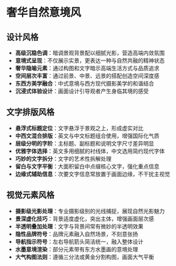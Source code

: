 # 奢华自然意境风

## 设计风格

- **高级沉稳色调**：暗调景观背景配以细腻光影，营造高端内敛氛围
- **意境式呈现**：不仅展示实景，更表达一种与自然共融的精神状态
- **奢华隐喻元素**：通过构图和文字暗示高端生活方式与品质追求
- **空间层次丰富**：通过前景、中景、远景的搭配创造空间深度感
- **东西方美学融合**：中式意境与西方现代摄影美学的和谐结合
- **沉浸式体验设计**：画面设计引导观者产生身临其境的感受

## 文字排版风格

- **悬浮式标题定位**：文字悬浮于景观之上，形成虚实对比
- **中西文混合排版**：英文与中文标题组合使用，增强国际化气质
- **层级分明的字阶**：主标题、副标题和说明文字尺寸差异明显
- **优雅字体选择**：英文多用细腻的衬线体，中文选用简约现代字体
- **巧妙的文字拆分**：文字的艺术性拆解处理
- **留白与文字平衡**：大面积留白中点缀核心文字，强化重点信息
- **边缘式辅助信息**：次要文字信息常放置于画面边缘，不干扰主视觉

## 视觉元素风格

- **摄影级光影处理**：专业摄影级别的光线捕捉，展现自然光影魅力
- **景深虚化技巧**：背景适度虚化，突出主体，增强画面层次感
- **半透明叠加处理**：文字与背景间常有微妙的半透明效果
- **隐性品牌符号**：品牌元素融入自然场景，不刻意张扬
- **导航指示符号**：左右导航箭头简洁统一，融入整体设计
- **水墨意境渲染**：部分元素带有东方水墨画的意境处理
- **大气构图法则**：遵循三分法或黄金分割构图，画面大气平衡